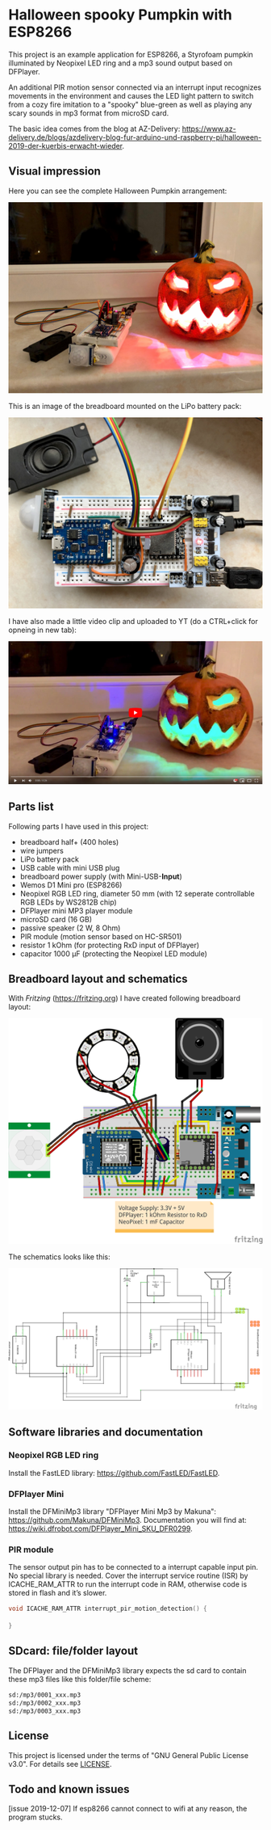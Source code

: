 # Halloween spooky Pumpkin with ESP8266

This project is an example application for ESP8266, a Styrofoam pumpkin illuminated by Neopixel LED ring and a mp3 sound output based on DFPlayer.

An additional PIR motion sensor connected via an interrupt input recognizes movements in the environment and causes the LED light pattern to switch from a cozy fire imitation to a "spooky" blue-green as well as playing any scary sounds in mp3 format from microSD card.

The basic idea comes from the blog at AZ-Delivery: https://www.az-delivery.de/blogs/azdelivery-blog-fur-arduino-und-raspberry-pi/halloween-2019-der-kuerbis-erwacht-wieder.

## Visual impression

Here you can see the complete Halloween Pumpkin arrangement:

![Halloween Pumpkin complete](./doc/media/Halloween_pumpkin_complete.jpeg)

This is an image of the breadboard mounted on the LiPo battery pack:

![Halloween Pumpkin breadboard](./doc/media/Halloween_pumpkin_breadboard.jpeg)

I have also made a little video clip and uploaded to YT (do a CTRL+click for opneing in new tab):

<!-- [![Watch the video](https://img.youtube.com/vi/xcfkGeqj5mk/maxresdefault.jpg)](https://youtu.be/xcfkGeqj5mk) -->
[![Watch the video](./doc/media/yt_start_screen.png)](https://youtu.be/xcfkGeqj5mk)



## Parts list

Following parts I have used in this project:

- breadboard half+ (400 holes)
- wire jumpers
- LiPo battery pack
- USB cable with mini USB plug
- breadboard power supply (with Mini-USB-**Input**)
- Wemos D1 Mini pro (ESP8266)
- Neopixel RGB LED ring, diameter 50 mm (with 12 seperate controllable RGB LEDs by WS2812B chip)
- DFPlayer mini MP3 player module
- microSD card (16 GB)
- passive speaker (2 W, 8 Ohm)
- PIR module (motion sensor based on HC-SR501)
- resistor 1 kOhm (for protecting RxD input of DFPlayer)
- capacitor 1000 µF (protecting the Neopixel LED module)

## Breadboard layout and schematics

With *Fritzing* (https://fritzing.org) I have created following breadboard layout:

![Breadboard Layout](./fritzing/esp8266_Neopixel_PIR_Halloween_Breadboard.png)

The schematics looks like this:

![Schematics](./fritzing/esp8266_Neopixel_PIR_Halloween_Schematics.png)

## Software libraries and documentation

### Neopixel RGB LED ring

Install the FastLED library: https://github.com/FastLED/FastLED.

### DFPlayer Mini

Install the DFMiniMp3 library "DFPlayer Mini Mp3 by Makuna": https://github.com/Makuna/DFMiniMp3. Documentation you will find at: https://wiki.dfrobot.com/DFPlayer_Mini_SKU_DFR0299.

### PIR module

The sensor output pin has to be connected to a interrupt capable input pin. No special library is needed. Cover the interrupt service routine (ISR) by ICACHE_RAM_ATTR to run the interrupt code in RAM, otherwise code is stored in flash and it’s slower.

```c++
void ICACHE_RAM_ATTR interrupt_pir_motion_detection() {

}
```

## SDcard: file/folder layout

The DFPlayer and the DFMiniMp3 library expects the sd card to contain these mp3 files like this folder/file scheme:

```
sd:/mp3/0001_xxx.mp3
sd:/mp3/0002_xxx.mp3
sd:/mp3/0003_xxx.mp3
```

## License

This project is licensed under the terms of "GNU General Public License v3.0". For details see [LICENSE](LICENSE).

## Todo and known issues

[issue 2019-12-07] If esp8266 cannot connect to wifi at any reason, the program stucks.








<!--  -->
